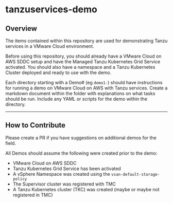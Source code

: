 # tanzuservices-demo
## Overview
The items contained within this repository are used for demonstrating Tanzu services in a 
VMware Cloud environment.

Before using this repository, you should already have a VMware Cloud on AWS SDDC setup and
have the Managed Tanzu Kubernetes Grid Service activated. You should also have a namespace
and a Tanzu Kubernetes Cluster deployed and ready to use with the demo.

Each directory starting with a Demo# (eg `demo1-`) should have instructions for running a
demo on VMware Cloud on AWS with Tanzu services. Create a markdown document within the 
folder with explanations on what tasks should be run. Include any YAML or scripts for the
demo within the directory.


-----
## How to Contribute
  
Please create a PR if you have suggestions on additional demos for the field. 

All Demos should assume the following were created prior to the demo:
- VMware Cloud on AWS SDDC
- Tanzu Kubernetes Grid Service has been activated
- A vSphere Namespace was created using the `vsan-default-storage-policy`
- The Supervisor cluster was registered with TMC
- A Tanzu Kubernetes cluster (TKC) was created (maybe or maybe not registered in TMC)
